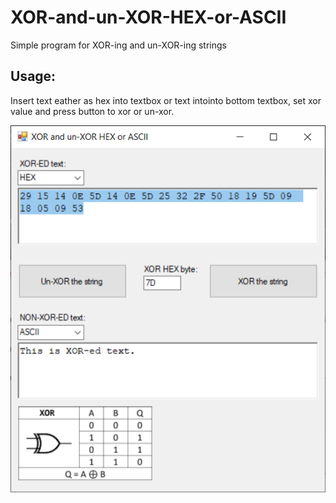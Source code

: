 # XOR-and-un-XOR-HEX-or-ASCII
Simple program for XOR-ing and un-XOR-ing strings

## Usage:
Insert text eather as hex into textbox or text intointo bottom textbox, set xor value and press button to xor or un-xor.

![](XOR_and_un-XOR_HEX_or_ASCII.PNG)

